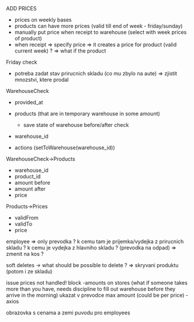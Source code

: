 ADD PRICES
- prices on weekly bases
- products can have more prices (valid till end of week - friday/sunday)
- manually put price when receipt to warehouse (select with week prices of product)
- when receipt => specify price => it creates a price for product (valid current week) ? => what if the product 

Friday check
- potreba zadat stav prirucnich skladu (co mu zbylo na aute) => zjistit mnozstvi, ktere prodal

WarehouseCheck
- provided_at
- products (that are in temporary warehouse in some amount)
  - save state of warehouse before/after check
- warehouse_id

- actions (setToWarehouse(warehouse_id))

WarehouseCheck->Products
- warehouse_id
- product_id
- amount before
- amount after
- price


Products->Prices
- validFrom
- validTo
- price

employee => only prevodka ?
k cemu tam je prijemka/vydejka z prirucnich skladu ?
k cemu je vydejka z hlavniho skladu ? (prevodka na odpad) => zmenit na kos ?


soft deletes -> what should be possible to delete ? => skryvani produktu (potom i ze skladu)

issue prices not handled!
block -amounts on stores 
(what if someone takes more than you have, 
needs discipline to fill out warehouse before they arrive in the morning)
ukazat v prevodce max amount (could be per price) - axios

obrazovka s cenama a zemi puvodu pro employees
